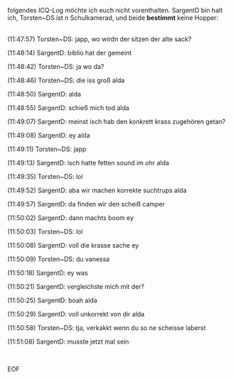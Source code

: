 <html><body><p>folgendes ICQ-Log möchte ich euch nicht vorenthalten. SargentD bin halt ich, Torsten~DS ist n Schulkamerad, und beide <strong>bestimmt</strong> keine Hopper:<br>

<br>

(11:47:57) Torsten~DS: japp, wo wirdn der sitzen der alte sack?<br>

(11:48:14) SargentD: biblio hat der gemeint<br>

(11:48:42) Torsten~DS: ja wo da?<br>

(11:48:46) Torsten~DS: die iss groß alda<br>

(11:48:50) SargentD: alda<br>

(11:48:55) SargentD: schieß mich tod alda<br>

(11:49:07) SargentD: meinst isch hab den konkrett krass zugehören getan?<br>

(11:49:08) SargentD: ey alda<br>

(11:49:11) Torsten~DS: japp<br>

(11:49:13) SargentD: isch hatte fetten sound im ohr alda<br>

(11:49:35) Torsten~DS: lol<br>

(11:49:52) SargentD: aba wir machen korrekte suchtrups alda<br>

(11:49:57) SargentD: da finden wir den scheiß camper<br>

(11:50:02) SargentD: dann machts boom ey<br>

(11:50:03) Torsten~DS: lol<br>

(11:50:08) SargentD: voll die krasse sache ey<br>

(11:50:09) Torsten~DS: du vanessa<br>

(11:50:18) SargentD: ey was<br>

(11:50:21) SargentD: vergleichste mich mit der?<br>

(11:50:25) SargentD: boah alda<br>

(11:50:29) SargentD: voll unkorrekt von dir alda<br>

(11:50:58) Torsten~DS: tja, verkakkt wenn du so ne scheisse laberst<br>

(11:51:08) SargentD: musste jetzt mal sein<br>

<br>

EOF</p></body></html>